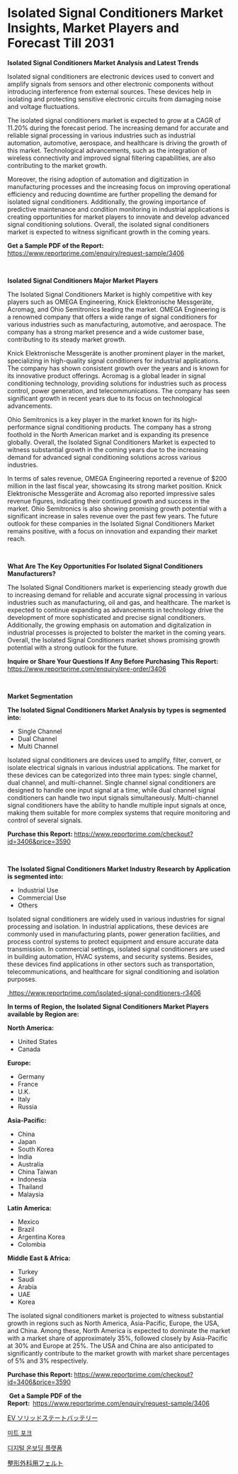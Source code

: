<p><h1>Isolated Signal Conditioners Market Insights, Market Players and Forecast Till 2031</h1></p><p><strong>Isolated Signal Conditioners Market Analysis and Latest Trends</strong></p>
<p><p>Isolated signal conditioners are electronic devices used to convert and amplify signals from sensors and other electronic components without introducing interference from external sources. These devices help in isolating and protecting sensitive electronic circuits from damaging noise and voltage fluctuations.</p><p>The isolated signal conditioners market is expected to grow at a CAGR of 11.20% during the forecast period. The increasing demand for accurate and reliable signal processing in various industries such as industrial automation, automotive, aerospace, and healthcare is driving the growth of this market. Technological advancements, such as the integration of wireless connectivity and improved signal filtering capabilities, are also contributing to the market growth.</p><p>Moreover, the rising adoption of automation and digitization in manufacturing processes and the increasing focus on improving operational efficiency and reducing downtime are further propelling the demand for isolated signal conditioners. Additionally, the growing importance of predictive maintenance and condition monitoring in industrial applications is creating opportunities for market players to innovate and develop advanced signal conditioning solutions. Overall, the isolated signal conditioners market is expected to witness significant growth in the coming years.</p></p>
<p><strong>Get a Sample PDF of the Report:&nbsp;</strong> <a href="https://www.reportprime.com/enquiry/request-sample/3406">https://www.reportprime.com/enquiry/request-sample/3406</a></p>
<p>&nbsp;</p>
<p><strong>Isolated Signal Conditioners Major Market Players</strong></p>
<p><p>The Isolated Signal Conditioners Market is highly competitive with key players such as OMEGA Engineering, Knick Elektronische Messgeräte, Acromag, and Ohio Semitronics leading the market. OMEGA Engineering is a renowned company that offers a wide range of signal conditioners for various industries such as manufacturing, automotive, and aerospace. The company has a strong market presence and a wide customer base, contributing to its steady market growth.</p><p>Knick Elektronische Messgeräte is another prominent player in the market, specializing in high-quality signal conditioners for industrial applications. The company has shown consistent growth over the years and is known for its innovative product offerings. Acromag is a global leader in signal conditioning technology, providing solutions for industries such as process control, power generation, and telecommunications. The company has seen significant growth in recent years due to its focus on technological advancements.</p><p>Ohio Semitronics is a key player in the market known for its high-performance signal conditioning products. The company has a strong foothold in the North American market and is expanding its presence globally. Overall, the Isolated Signal Conditioners Market is expected to witness substantial growth in the coming years due to the increasing demand for advanced signal conditioning solutions across various industries.</p><p>In terms of sales revenue, OMEGA Engineering reported a revenue of $200 million in the last fiscal year, showcasing its strong market position. Knick Elektronische Messgeräte and Acromag also reported impressive sales revenue figures, indicating their continued growth and success in the market. Ohio Semitronics is also showing promising growth potential with a significant increase in sales revenue over the past few years. The future outlook for these companies in the Isolated Signal Conditioners Market remains positive, with a focus on innovation and expanding their market reach.</p></p>
<p>&nbsp;</p>
<p><strong>What Are The Key Opportunities For Isolated Signal Conditioners Manufacturers?</strong></p>
<p><p>The Isolated Signal Conditioners market is experiencing steady growth due to increasing demand for reliable and accurate signal processing in various industries such as manufacturing, oil and gas, and healthcare. The market is expected to continue expanding as advancements in technology drive the development of more sophisticated and precise signal conditioners. Additionally, the growing emphasis on automation and digitalization in industrial processes is projected to bolster the market in the coming years. Overall, the Isolated Signal Conditioners market shows promising growth potential with a strong outlook for the future.</p></p>
<p><strong>Inquire or Share Your Questions If Any Before Purchasing This Report:</strong> <a href="https://www.reportprime.com/enquiry/pre-order/3406">https://www.reportprime.com/enquiry/pre-order/3406</a></p>
<p>&nbsp;</p>
<p><strong>Market Segmentation</strong></p>
<p><strong>The Isolated Signal Conditioners Market Analysis by types is segmented into:</strong></p>
<p><ul><li>Single Channel</li><li>Dual Channel</li><li>Multi Channel</li></ul></p>
<p><p>Isolated signal conditioners are devices used to amplify, filter, convert, or isolate electrical signals in various industrial applications. The market for these devices can be categorized into three main types: single channel, dual channel, and multi-channel. Single channel signal conditioners are designed to handle one input signal at a time, while dual channel signal conditioners can handle two input signals simultaneously. Multi-channel signal conditioners have the ability to handle multiple input signals at once, making them suitable for more complex systems that require monitoring and control of several signals.</p></p>
<p><strong>Purchase this Report:&nbsp;</strong><a href="https://www.reportprime.com/checkout?id=3406&price=3590">https://www.reportprime.com/checkout?id=3406&price=3590</a></p>
<p>&nbsp;</p>
<p><strong>The Isolated Signal Conditioners Market Industry Research by Application is segmented into:</strong></p>
<p><ul><li>Industrial Use</li><li>Commercial Use</li><li>Others</li></ul></p>
<p><p>Isolated signal conditioners are widely used in various industries for signal processing and isolation. In industrial applications, these devices are commonly used in manufacturing plants, power generation facilities, and process control systems to protect equipment and ensure accurate data transmission. In commercial settings, isolated signal conditioners are used in building automation, HVAC systems, and security systems. Besides, these devices find applications in other sectors such as transportation, telecommunications, and healthcare for signal conditioning and isolation purposes.</p></p>
<p><a href="https://www.reportprime.com/isolated-signal-conditioners-r3406">&nbsp;https://www.reportprime.com/isolated-signal-conditioners-r3406</a></p>
<p><strong>In terms of Region, the Isolated Signal Conditioners Market Players available by Region are:</strong></p>
<p>
    <p> <strong> North America: </strong>
        <ul>
            <li>United States</li>
            <li>Canada</li>
        </ul>
        </p> 
    <p> <strong> Europe: </strong>
        <ul>
            <li>Germany</li>
            <li>France</li>
            <li>U.K.</li>
            <li>Italy</li>
            <li>Russia</li>
        </ul>
        </p> 
    <p> <strong> Asia-Pacific: </strong>
        <ul>
            <li>China</li>
            <li>Japan</li>
            <li>South Korea</li>
            <li>India</li>
            <li>Australia</li>
            <li>China Taiwan</li>
            <li>Indonesia</li>
            <li>Thailand</li>
            <li>Malaysia</li>
        </ul>
        </p> 
    <p> <strong> Latin America: </strong>
        <ul>
            <li>Mexico</li>
            <li>Brazil</li>
            <li>Argentina Korea</li>
            <li>Colombia</li>
        </ul>
        </p> 
    <p> <strong> Middle East & Africa: </strong>
        <ul>
            <li>Turkey</li>
            <li>Saudi</li>
            <li>Arabia</li>
            <li>UAE</li>
            <li>Korea</li>
        </ul>
    </p>
    </p>
<p><p>The isolated signal conditioners market is projected to witness substantial growth in regions such as North America, Asia-Pacific, Europe, the USA, and China. Among these, North America is expected to dominate the market with a market share of approximately 35%, followed closely by Asia-Pacific at 30% and Europe at 25%. The USA and China are also anticipated to significantly contribute to the market growth with market share percentages of 5% and 3% respectively.</p></p>
<p><strong>Purchase this Report: </strong><a href="https://www.reportprime.com/checkout?id=3406&price=3590">https://www.reportprime.com/checkout?id=3406&price=3590</a></p>
<p>&nbsp;<strong>Get a Sample PDF of the Report:&nbsp;&nbsp;</strong><a href="https://www.reportprime.com/enquiry/request-sample/3406">https://www.reportprime.com/enquiry/request-sample/3406</a></p>
<p><strong></strong></p>
<p><p><a href="https://github.com/KenyonJohns/Market-Research-Report-List-1/blob/main/568716873008.md">EV ソリッドステートバッテリー</a></p><p><a href="https://github.com/DavidRobb19/Market-Research-Report-List-1/blob/main/889457569793.md">미트 포크</a></p><p><a href="https://medium.com/@alanperkins1921/%EB%94%94%EC%A7%80%ED%84%B8-%EC%98%A8%EB%B3%B4%EB%94%A9-%ED%94%8C%EB%9E%AB%ED%8F%BC-%EC%8B%9C%EC%9E%A5-%EC%9C%A0%ED%98%95-%EC%9D%91%EC%9A%A9-%EB%B0%8F-%EC%A7%80%EB%A6%AC%EC%97%90-%EB%94%B0%EB%A5%B8-%ED%8F%AC%EA%B4%84%EC%A0%81-%ED%8F%89%EA%B0%80-ecbb3ae9086c">디지털 온보딩 플랫폼</a></p><p><a href="https://medium.com/@matteills7854/%E6%95%B4%E5%BD%A2%E5%A4%96%E7%A7%91%E3%83%95%E3%82%A7%E3%83%AB%E3%83%88%E5%B8%82%E5%A0%B4-%E5%B8%82%E5%A0%B4cagr-%E5%B8%82%E5%A0%B4%E5%8B%95%E5%90%91-%E3%81%8A%E3%82%88%E3%81%B3%E6%88%90%E9%95%B7%E6%88%A6%E7%95%A5%E3%81%AB%E9%96%A2%E3%81%99%E3%82%8B%E6%B4%9E%E5%AF%9F-c8d14a314d3f">整形外科用フェルト</a></p></p>